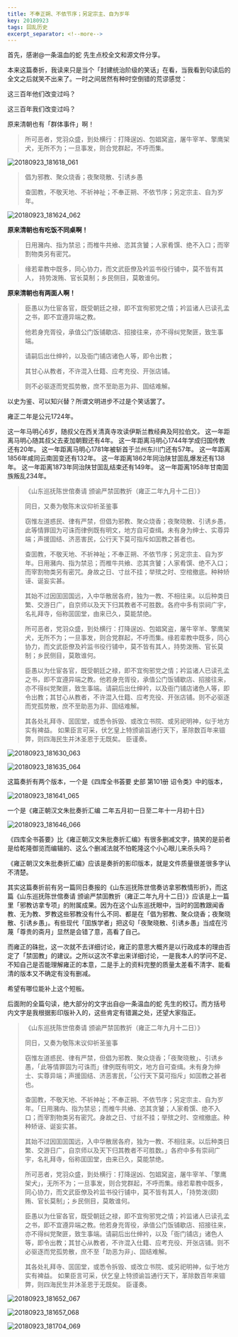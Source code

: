 ```yaml
---
title: 不奉正朔、不依节序；另定宗主、自为岁年
key: 20180923
tags: 回乱历史
excerpt_separator: <!--more-->
---
```

首先，感谢@一条温血的蛇  先生点校全文和源文件分享。

本来这篇奏折，我读来只是当个「封建统治阶级的笑话」在看，当我看到句读后的全文之后就笑不出来了。一时之间居然有种时空倒错的荒谬感觉：

这三百年他们改变过吗？

这三百年我们改变过吗？




原来清朝也有「群体事件」啊！

> 所可恶者，党羽众盛，到处横行：打降逞凶、包娼窝盗，屠牛宰羊、擎鹰架犬，无所不为；一旦事发，则合党群起，不呼而集。




![20180923_181618_061](/assets/images/20180923_181618_061.jpg)


>倡为邪教、聚众烧香；夜聚晓散、引诱乡愚
>
>查囬教，不敬天地、不祈神祉；不奉正朔、不依节序；另定宗主、自为岁年。






![20180923_181624_062](/assets/images/20180923_181624_062.jpg)

**原来清朝也有吃饭不同桌啊！**

>日用瀦禸、指为禁忌；而椎牛共飨、恣其贪饕；人家肴馔、绝不入口；而宰割物类另有密咒。


>缘若辈教中既多，同心协力，而文武臣僚及衿监书役行铺中，莫不皆有其人，
持势泼贿、官长莫制；乡民侧目，莫敢谁何。

**原来清朝也有两面人啊！**

>臣愚以为仕宦各官，既受朝廷之禄，即不宜徇邪党之情；衿监诸人已读孔孟之书，即不宜遵异端之教。
>
>他若身充胥役，承值公门饭铺歇店、招接往来，亦不得纠党聚匪，致生事端。
>
>请嗣后出仕绅衿，以及衙门铺店诸色人等，即令出教；
>
>其甘心从教者，不许混入仕籍、应考充役、开张店铺。
>
>则不必驱逐而党孤势散，庶不至助恶为非、固结难解。



以史为鉴、可以知兴替？所谓文明进步不过是个笑话罢了。

雍正二年是公元1724年。

这一年马明心6岁，随叔父在西关清真寺攻读伊斯兰教经典及阿拉伯文。
这一年距离马明心随其叔父去麦加朝觐还有4年。
这一年距离马明心1744年学成归国传教还有20年。
这一年距离马明心1781年被斩首于兰州东川门还有57年。
这一年距离1856年咸同云南囬变还有132年。
这一年距离1862年同治陕甘囬乱爆发还有138年。
这一年距离1873年同治陕甘囬乱结束还有149年。
这一年距离1958年甘南囬族叛乱234年。



>《山东巡抚陈世倌奏请 颁谕严禁囬教折（雍正二年九月十二日）》
>
>同日，又奏为敬陈末议仰祈圣鉴事
>
> 窃惟左道惑民、律有严禁，但倡为邪教、聚众烧香；夜聚晓散、引诱乡愚，此等情罪固为可诛而律例既有明文，地方自可查缉。未有身为绅士、实尊异端；声援固结、济恶害民，公行天下莫可指斥如囬教之甚者也。
>
>查囬教，不敬天地、不祈神祉；不奉正朔、不依节序；另定宗主、自为岁年。日用瀦禸、指为禁忌；而椎牛共飨、恣其贪饕；人家肴馔、绝不入口；而宰割物类另有密咒。身故之日、寸丝不挂；举殡之时、空棺撤底。种种矫诬、诞妄实甚。
>
>其始不过因囬囬国远，入中华散居各府，独为一教、不相往来。以后种类日繁、交游日广，自京师以及天下归其教者不可胜数。各府中多有崇祠广宇，名礼拜寺，俗称囬囬堂，由来已久，莫能禁绝。
>
>所可恶者，党羽众盛，到处横行：打降逞凶、包娼窝盗，屠牛宰羊、擎鹰架犬，无所不为；一旦事发，则合党群起，不呼而集。缘若辈教中既多，同心协力，而文武臣僚及衿监书役行铺中，莫不皆有其人，持势泼贿、官长莫制；乡民侧目，莫敢谁何。
>
>臣愚以为仕宦各官，既受朝廷之禄，即不宜徇邪党之情；衿监诸人已读孔孟之书，即不宜遵异端之教。他若身充胥役，承值公门饭铺歇店、招接往来，亦不得纠党聚匪，致生事端。请嗣后出仕绅衿，以及衙门铺店诸色人等，即令出教；其甘心从教者，不许混入仕籍、应考充役、开张店铺。则不必驱逐而党孤势散，庶不至助恶为非、固结难解。
>
>其各处礼拜寺、囬囬堂，或悉令拆毁、或改立书院、或另祀明神，似于地方实有裨益。
>如果臣言可采，伏乞皇上特颁谕旨通行天下，革除数百年来锢弊，则四海民生并沐圣恩于无既矣。
>臣谨奏。

![20180923_181630_063](/assets/images/20180923_181630_063.jpg)


![20180923_181635_064](/assets/images/20180923_181635_064.jpg)


​这篇奏折有两个版本，一个是《四库全书荟要 史部 第101册 诏令类》中的版本，


![20180923_181641_065](/assets/images/20180923_181641_065.jpg)


一个是《雍正朝汉文朱批奏折汇编 二年五月初一日至二年十一月初十日》


![20180923_181646_066](/assets/images/20180923_181646_066.jpg)



​《四库全书荟要》比《雍正朝汉文朱批奏折汇编》有很多删减文字，搞笑的是前者是给乾隆御览而编辑的、这么个删减法就不怕乾隆这个小心眼儿来杀头吗？

​《雍正朝汉文朱批奏折汇编》应该是奏折的影印版本，就是文件质量很差很多字认不清楚。

其实这篇奏折前有另一篇同日奏报的《山东巡抚陈世倌奏访拿邪教情形折》，而这篇《山东巡抚陈世倌奏请 颁谕严禁囬教折（雍正二年九月十二日）》应该是上一篇里「邪教访拿专项」的附属成果。因为在这个山东巡抚眼中，当时的囬教跟闻香教、无为教、罗教这些邪教没有什么不同、都是在「倡为邪教、聚众烧香；夜聚晓散、引诱乡愚」。有些现代「囬族学者」把这句「夜聚晓散、引诱乡愚」当成在污蔑「尊贵的斋月」显然是会错了意，高看了自己。

​而雍正的硃批，这一次就不去详细讨论，雍正的意思大概齐是以行政成本的理由否定了「禁囬教」的建议。之所以这次不拿出来详细讨论，一是我本人的学问不足、不知自己是否能理解雍正的本意，二是手上的资料完整的质量太差看不清字、能看清的版本又不确定有没有删减。

希望有哪位能补上这个短板。

后面附的全篇句读，绝大部分的文字出自@一条温血的蛇  先生的校订。而方括号内文字是我根据影印版补入的，这些肯定有错漏之处，还望大家指正。


>《山东巡抚陈世倌奏请 颁谕严禁囬教折（雍正二年九月十二日）》
>
>同日，又奏为敬陈末议仰祈圣鉴事
>
> 窃惟左道惑民、律有严禁，但倡为邪教、聚众烧香；「夜聚晓散」、引诱乡愚，「此等情罪固为可诛而」律例既有明文，地方自可查缉。未有身为绅士、实尊异端；声援固结、济恶害民，「公行天下莫可指斥」如囬教之甚者也。
>
>查囬教，不敬天地、不祈神祉；不奉正朔、不依节序；另定宗主、自为岁年。「日用瀦禸、指为禁忌；而椎牛共飨、恣其贪饕；人家肴馔、绝不入口；而宰割物类另有密咒。身故之日、寸丝不挂；举殡之时、空棺撤底。种种矫诬、诞妄实甚。
>
>其始不过因囬囬国远，入中华散居各府，独为一教、不相往来。以后种类日繁、交游日广，自京师以及天下归其教者不可胜数。」各府中多有崇祠广宇，名礼拜寺，俗称囬囬堂，由来已久，莫能禁绝。
>
>所可恶者，党羽众盛，到处横行：打降逞凶、包娼窝盗，屠牛宰羊、「擎鹰架犬」，无所不为；一旦事发，则合党群起，不呼而集。缘若辈教中既多，同心协力，而文武臣僚及衿监书役行铺中，莫不皆有其人，「持势泼(颇)贿、官长莫制」；乡民侧目，莫敢谁何。
>
>臣愚以为仕宦各官，既受朝廷之禄，即不宜徇邪党之情；衿监诸人已读孔孟之书，即不宜遵异端之教。他若身充胥役，承值公门饭铺歇店、招接往来，亦不得纠党聚匪，致生事端。请嗣后出仕绅衿，以及「衙门铺店」诸色人等，即令出教；其甘心从教者，不许混入仕籍、应考充役、开张店铺。则不必驱逐而党孤势散，庶不至「助恶为非」、固结难解。
>
>其各处礼拜寺、囬囬堂，或悉令拆毁、或改立书院、或另祀明神，似于地方实有裨益。
>如果臣言可采，伏乞皇上特颁谕旨通行天下，革除数百年来锢弊，则四海民生并沐圣恩于无既矣。
>臣谨奏。





![20180923_181652_067](/assets/images/20180923_181652_067.jpg)


![20180923_181657_068](/assets/images/20180923_181657_068.jpg)



![20180923_181704_069](/assets/images/20180923_181704_069.jpg)
